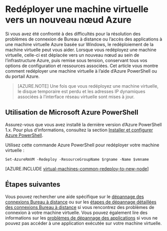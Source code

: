 <properties 
	pageTitle="Redéployer des machines virtuelles Windows | Microsoft Azure" 
	description="Décrit comment redéployer des machines virtuelles Windows pour atténuer les problèmes de connexion RDP." 
	services="virtual-machines-windows" 
	documentationCenter="virtual-machines" 
	authors="iainfoulds" 
	manager="timlt"
	tags="azure-resource-manager,top-support-issue" 
/>
	

<tags 
	ms.service="virtual-machines-windows" 
	ms.devlang="na" 
	ms.topic="support-article" 
	ms.tgt_pltfrm="vm-windows"
	ms.workload="infrastructure" 
	ms.date="06/28/2016" 
	ms.author="iainfou" 
/>


# Redéployer une machine virtuelle vers un nouveau nœud Azure

Si vous avez été confronté à des difficultés pour la résolution des problèmes de connexion de Bureau à distance ou l’accès des applications à une machine virtuelle Azure basée sur Windows, le redéploiement de la machine virtuelle peut vous aider. Lorsque vous redéployez une machine virtuelle, celle-ci est déplacée vers un nouveau nœud au sein de l’infrastructure Azure, puis remise sous tension, conservant tous vos options de configuration et ressources associées. Cet article vous montre comment redéployer une machine virtuelle à l’aide d’Azure PowerShell ou du portail Azure.

> [AZURE.NOTE] Une fois que vous redéployez une machine virtuelle, le disque temporaire est perdu et les adresses IP dynamiques associées à l’interface réseau virtuelle sont mises à jour.

## Utilisation de Microsoft Azure PowerShell

Assurez-vous que vous avez installé la dernière version d’Azure PowerShell 1.x. Pour plus d’informations, consultez la section [Installer et configurer Azure PowerShell](../powershell-install-configure.md).

Utilisez cette commande Azure PowerShell pour redéployer votre machine virtuelle :

	Set-AzureRmVM -Redeploy -ResourceGroupName $rgname -Name $vmname 


[AZURE.INCLUDE [virtual-machines-common-redeploy-to-new-node](../../includes/virtual-machines-common-redeploy-to-new-node.md)]


## Étapes suivantes
Vous pouvez rechercher une aide spécifique sur le [dépannage des connexions Bureau à distance](virtual-machines-windows-troubleshoot-rdp-connection.md) ou sur les [étapes de dépannage détaillées des connexions Bureau à distance](virtual-machines-windows-detailed-troubleshoot-rdp.md) si vous rencontrez des problèmes de connexion à votre machine virtuelle. Vous pouvez également lire des informations sur les [problèmes de dépannage des applications](virtual-machines-windows-troubleshoot-app-connection.md) si vous ne pouvez pas accéder à une application exécutée sur votre machine virtuelle.

<!---HONumber=AcomDC_0706_2016-->